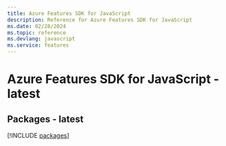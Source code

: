 ```yaml
---
title: Azure Features SDK for JavaScript
description: Reference for Azure Features SDK for JavaScript
ms.date: 02/28/2024
ms.topic: reference
ms.devlang: javascript
ms.service: features
---
```

# Azure Features SDK for JavaScript - latest
## Packages - latest
[!INCLUDE [packages](features-index.md)]